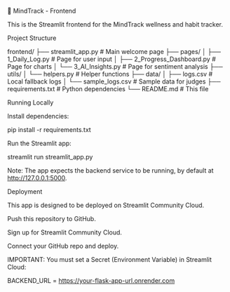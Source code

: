🧠 MindTrack - Frontend

This is the Streamlit frontend for the MindTrack wellness and habit tracker.

Project Structure

frontend/
├── streamlit_app.py         # Main welcome page
├── pages/
│   ├── 1_Daily_Log.py       # Page for user input
│   ├── 2_Progress_Dashboard.py # Page for charts
│   └── 3_AI_Insights.py     # Page for sentiment analysis
├── utils/
│   └── helpers.py           # Helper functions
├── data/
│   ├── logs.csv             # Local fallback logs
│   └── sample_logs.csv      # Sample data for judges
├── requirements.txt         # Python dependencies
└── README.md                # This file


Running Locally

Install dependencies:

pip install -r requirements.txt


Run the Streamlit app:

streamlit run streamlit_app.py


Note: The app expects the backend service to be running, by default at http://127.0.0.1:5000.

Deployment

This app is designed to be deployed on Streamlit Community Cloud.

Push this repository to GitHub.

Sign up for Streamlit Community Cloud.

Connect your GitHub repo and deploy.

IMPORTANT: You must set a Secret (Environment Variable) in Streamlit Cloud:

BACKEND_URL = https://your-flask-app-url.onrender.com